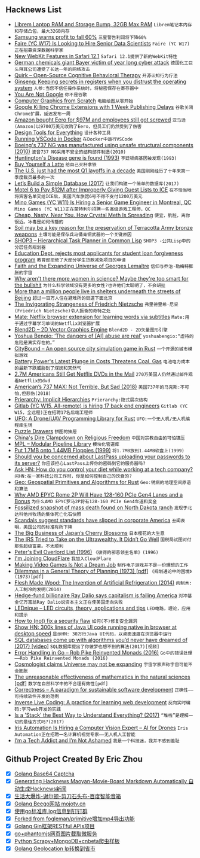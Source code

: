 ## Hacknews List


- [Librem Laptop RAM and Storage Bump, 32GB Max RAM](https://puri.sm/posts/librem-laptop-ram-and-storage-bump-32gb-max-ram/)  `Librem笔记本内存和存储凸包，最大32GB内存`
- [Samsung warns profit to fall 60%](http://www.taipeitimes.com/News/biz/archives/2019/04/06/2003712873)  `三星警告利润将下降60%`
- [Faire (YC W17) Is Looking to Hire Senior Data Scientists](https://boards.greenhouse.io/indigofair/jobs/4005276002?gh_jid=4005276002)  `Faire (YC W17)正在招募资深数据科学家`
- [New WebKit Features in Safari 12.1](https://webkit.org/blog/8718/new-webkit-features-in-safari-12-1/)  `Safari 12.1提供了新的WebKit特性`
- [German chemicals giant Bayer victim of year long cyber attack](https://techerati.com/news-hub/bayer-cyber-attack-malware-china/)  `德国化工巨头拜耳公司遭受了长达一年的网络攻击`
- [Quirk – Open-Source Cognitive Behavioral Therapy](https://github.com/flaque/quirk)  `开源认知行为疗法`
- [Ginseng: Keeping secrets in registers when you distrust the operating system](https://blog.acolyer.org/2019/04/05/ginseng:-keeping-secrets-in-registers-when-you-distrust-the-operating-system/)  `人参:当您不信任操作系统时，将秘密保存在寄存器中`
- [You Are Not Google](https://blog.bradfieldcs.com/you-are-not-google-84912cf44afb)  `你不是谷歌`
- [Computer Graphics from Scratch](http://www.gabrielgambetta.com/computer-graphics-from-scratch/)  `电脑绘图从零开始`
- [Google Killing Chrome Extensions with 1 Week Publishing Delays](https://getpolarized.io/2019/04/05/Google-Will-Kill-Chrome-Extension-Innovation.html)  `谷歌关闭Chrome扩展，延迟发布一周`
- [Amazon bought Eero for $97M and employees still got screwed](https://mashable.com/article/amazon-eero-wifi-router-sale/)  `亚马逊(Amazon)以9700万美元收购了Eero，但员工们仍然受到了伤害`
- [Design Tools for Everything](https://github.com/LisaDziuba/Awesome-Design-Tools)  `设计各种工具`
- [Running VSCode in Docker](https://binal.pub/2019/04/running-vscode-in-docker/)  `在Docker中运行VSCode`
- [Boeing&#39;s 737 NG was manufactured using unsafe structural components (2010)](https://www.flyertalk.com/forum/practical-travel-safety-security-issues/1201276-aljazeera-claims-737ng-structurally-unsafe.html)  `波音737 NG采用不安全的结构部件制造(2010)`
- [Huntington&#39;s Disease gene is found (1993)](http://news.mit.edu/1993/huntington-0331)  `亨廷顿病基因被发现(1993)`
- [Buy Yourself a Latte](https://ritholtz.com/2019/04/buy-yourself-a-fking-latte/)  `给自己买杯拿铁`
- [The U.S. just had the most Q1 layoffs in a decade](https://www.axios.com/us-q1-layoffs-in-a-decade-6309b133-5212-4204-976b-347de6f4ad41.html)  `美国刚刚经历了十年来第一季度裁员最多的一次`
- [Let’s Build a Simple Database (2017)](https://cstack.github.io/db_tutorial/)  `让我们构建一个简单的数据库(2017)`
- [Motel 6 to Pay $12M after Improperly Giving Guest Lists to ICE](https://www.npr.org/2019/04/05/710137783/motel-6-to-pay-12-million-after-improperly-giving-guest-lists-to-ice)  `在不恰当地将宾客名单交给ICE后，美国汽车旅馆6号不得不支付1200万美元`
- [Mino Games (YC W11) Is Hiring a Senior Game Engineer in Montreal, QC](https://mino-games.workable.com/j/7AC7233C2B?viewed=true)  `Mino Games (YC W11)正在蒙特利尔招聘一名高级游戏工程师，QC`
- [Cheap, Nasty, Near You. How Crystal Meth Is Spreading](https://www.bloomberg.com/news/articles/2019-04-03/cheap-nasty-near-you-how-crystal-meth-is-spreading-quicktake)  `便宜，肮脏，离你很近。冰毒是如何传播的`
- [Soil may be a key reason for the preservation of Terracotta Army bronze weapons](https://www.nature.com/articles/s41598-019-40613-7)  `土壤可能是保存兵马俑青铜武器的一个关键原因`
- [SHOP3 – Hierarchical Task Planner in Common Lisp](https://github.com/shop-planner/shop3)  `SHOP3 -公共Lisp中的分层任务规划器`
- [Education Dept. rejects most applicants for student loan forgiveness program](https://www.latimes.com/business/la-fi-student-loan-forgiveness-education-department-betsy-devos-20190403-story.html)  `教育部拒绝了大部分学生贷款减免项目的申请`
- [Faith and the Expanding Universe of Georges Lemaître](http://churchlife.nd.edu/2019/04/04/faith-and-the-expanding-universe-of-georges-lemaitre/)  `信仰与乔治·勒梅特膨胀的宇宙`
- [Why aren&#39;t there more women in science? Maybe they&#39;re too smart for the bullshit](http://philip.greenspun.com/careers/women-in-science)  `为什么科学领域没有更多的女性?也许他们太聪明了，不会胡扯`
- [More than a million people live in shelters underneath the streets of Beijing](https://www.nationalgeographic.com/photography/proof/2017/02/atomic-rooms-beijing-china-housing/)  `超过一百万人住在避难所的街道下面北京`
- [The Invigorating Strangeness of Friedrich Nietzsche](https://www.prospectmagazine.co.uk/magazine/the-invigorating-strangeness-of-friedrich-nietzsche)  `弗里德里希·尼采(Friedrich Nietzsche)令人振奋的奇特之处`
- [Mate: Netflix browser extension for learning words via subtitles](https://www.matetranslate.com/netflix)  `Mate:用于通过字幕学习单词的Netflix浏览器扩展`
- [Blend2D – 2D Vector Graphics Engine](https://blend2d.com/)  `Blend2D - 2D矢量图形引擎`
- [Yoshua Bengio: ‘The dangers of [AI] abuse are real’](https://www.nature.com/articles/d41586-019-00505-2)  `yoshuabengio:“虐待的危险是真实存在的。”`
- [CityBound – An open source city simulation game in Rust](https://github.com/citybound/citybound)  `一个开源的城市模拟游戏`
- [Battery Power&#39;s Latest Plunge in Costs Threatens Coal, Gas](https://about.bnef.com/blog/battery-powers-latest-plunge-costs-threatens-coal-gas/)  `电池电力成本的最新下跌威胁到了煤炭和天然气`
- [2.7M Americans Still Get Netflix DVDs in the Mail](https://edition.cnn.com/2019/04/04/media/netflix-dvd-subscription-mail-trnd/)  `270万美国人仍然通过邮件观看Netflix的dvd`
- [American’s 737 MAX: Not Terrible, But Sad (2018)](https://onemileatatime.com/american-airlines-737-max/)  `美国737年的马克斯:不可怕,但悲伤(2018)`
- [Prierarchy: Implicit Hierarchies](https://blog.aqnichol.com/2019/04/03/prierarchy-implicit-hierarchies/)  `Prierarchy:隐式层次结构`
- [Gitlab (YC W15, All-remote) is hiring 17 back end engineers](https://about.gitlab.com/jobs/apply/backend-engineer-x-17-4055697002/)  `Gitlab (YC W15，全远程)正在招聘17名后端工程师`
- [UFO: A Drone/UAV Programming Library for Rust](https://github.com/ajmwagar/ufo)  `UFO:一个无人机/无人机编程库生锈`
- [Puzzle Drawers](https://incoherency.co.uk/blog/stories/puzzle-drawers.html)  `拼图的抽屉`
- [China&#39;s Dire Clampdown on Religious Freedom](https://www.asiatimes.com/2019/04/article/chinas-dire-clampdown-on-religious-freedom/)  `中国对宗教自由的可怕镇压`
- [MPL – Modular Pipeline Library](https://jenkins.io/blog/2019/01/08/mpl-modular-pipeline-library/)  `模块化管道库`
- [Put 1.7MB onto 1.44MB Floppies (1999)](http://www.trevormarshall.com/byte_articles/byte19.htm)  `将1.7MB放到1.44MB软盘上(1999)`
- [Should you be concerned about LastPass uploading your passwords to its server?](https://palant.de/2019/03/18/should-you-be-concerned-about-lastpass-uploading-your-passwords-to-its-server/)  `你应该担心LastPass上传你的密码到它的服务器吗?`
- [Ask HN: How do you control your diet while working at a tech company?](item?id=19587788)  `问HN:在一家科技公司工作时，你是如何控制自己的饮食的?`
- [Geo: Geospatial Primitives and Algorithms for Rust](https://github.com/georust/geo)  `Geo:锈病的地理空间原语和算法`
- [Why AMD EPYC Rome 2P Will Have 128-160 PCIe Gen4 Lanes and a Bonus](https://www.servethehome.com/why-amd-epyc-rome-2p-will-have-128-160-pcie-gen4-lanes-and-a-bonus/)  `为什么AMD EPYC罗马2P将有128-160 PCIe Gen4车道和奖金`
- [Fossilized snapshot of mass death found on North Dakota ranch](https://www.agweek.com/node/4593281)  `发现于北达科他州牧场的集体死亡化石快照`
- [Scandals suggest standards have slipped in corporate America](https://www.economist.com/business/2019/04/06/scandals-suggest-standards-have-slipped-in-corporate-america)  `丑闻表明，美国公司的标准有所下降`
- [The Big Business of Japan’s Cherry Blossoms](https://www.bloomberg.com/graphics/2019-cherry-blossoms/)  `日本樱花的大生意`
- [The IRS Tried to Take on the Ultrawealthy. It Didn’t Go Well](https://www.propublica.org/article/ultrawealthy-taxes-irs-internal-revenue-service-global-high-wealth-audits)  `国税局试图对付那些超级富豪。不太顺利`
- [Peter&#39;s Evil Overlord List (1996)](http://www.eviloverlord.com/lists/overlord.html)  `《彼得的邪恶领主名单》(1996)`
- [I&#39;m Joining CloudFlare](https://words.steveklabnik.com/i-m-joining-cloudflare)  `我加入CloudFlare`
- [Making Video Games Is Not a Dream Job](https://www.nytimes.com/2019/04/04/opinion/video-games-layoffs-union.html)  `制作电子游戏并不是一份理想的工作`
- [Dilemmas in a General Theory of Planning (1973) [pdf]](http://www.sympoetic.net/Managing_Complexity/complexity_files/1973%20Rittel%20and%20Webber%20Wicked%20Problems.pdf)  `《规划通论中的困境》(1973)[pdf]`
- [Flesh Made Wood: The Invention of Artificial Refrigeration (2014)](http://theappendix.net/issues/2014/4/flesh-made-wood-the-invention-of-artificial-refrigeration)  `肉制木:人工制冷的发明(2014)`
- [Hedge-fund billionaire Ray Dalio says capitalism is failing America](https://www.businessinsider.com/ray-dalio-on-how-to-save-failing-capitalism-2019-4)  `对冲基金亿万富翁Ray Dalio说资本主义正在使美国走向失败`
- [LEDnique – LED circuits, theory, applications and tips](http://lednique.com/)  `LED电路，理论，应用和提示`
- [How to (not) fix a security flaw](https://lwn.net/SubscriberLink/784758/2b1a5bde3bb3fcf9/)  `如何(不)修复安全漏洞`
- [Show HN: 300k lines of Java UI code running native in browser at desktop speed](http://reportmill.com/snaptea/RM15/)  `显示HN: 30万行Java UI代码，以桌面速度在浏览器中运行`
- [SQL databases come up with algorithms you’d never have dreamed of (2017) [video]](https://www.youtube.com/watch?v=wTPGW1PNy_Y)  `SQL数据库提出了你做梦也想不到的算法(2017)[视频]`
- [Error Handling in Go – Rob Pike Reinvented Monads (2016)](https://www.innoq.com/en/blog/golang-errors-monads/)  `Go中的错误处理——Rob Pike Reinvented Monads (2016)`
- [Cosmologist claims Universe may not be expanding](https://www.nature.com/news/cosmologist-claims-universe-may-not-be-expanding-1.13379)  `宇宙学家声称宇宙可能不会膨胀`
- [The unreasonable effectiveness of mathematics in the natural sciences [pdf]](https://www.maths.ed.ac.uk/~v1ranick/papers/wigner.pdf)  `数学在自然科学中的不合理有效性[pdf]`
- [Correctness – A paradigm for sustainable software development](http://nonullpointers.com/posts/2019-03-27-correctness-the-paradigm-for-sustainable-software-development.html)  `正确性——可持续软件开发的范例`
- [Inverse Live Coding: A practice for learning web development](https://computinged.wordpress.com/2019/02/04/inverse-live-coding-a-practice-for-teaching-web-development/)  `反向实时编码:学习web开发的实践`
- [Is a &#39;Stack&#39; the Best Way to Understand Everything? (2017)](https://www.nytimes.com/2017/04/11/magazine/new-technology-is-built-on-a-stack-is-that-the-best-way-to-understand-everything-else-too.html)  `“堆栈”是理解一切的最佳方式吗?(2017)`
- [Iris Automation Is Hiring a Computer Vision Expert – AI for Drones](http://www.irisonboard.com/careers/)  `Iris Automation正在招聘一名计算机视觉专家——无人机人工智能`
- [I’m a Tech Addict and I’m Not Ashamed](https://www.nytimes.com/2019/04/05/opinion/tech-addiction-phone-screens.html)  `我是一个科技迷，我并不感到羞耻`

## Github Project Created By Eric Zhou

- [x] [Golang Base64 Captcha](https://github.com/mojocn/base64Captcha)
- [x] [Generating Hacknews Maoyan-Movie-Board Markdown Automatically 自动生成Hacknews新闻](https://github.com/dejavuzhou/md-genie)
- [x] [生活大爆炸-谢尔顿-剪刀石头布-百度智能音箱](https://github.com/mojocn/dueros-bang-game)
- [x] [Golang Beego网站 mojotv.cn](https://github.com/mojocn/www.mojotv.cn)
- [x] [使用go标准库,log信息到钉钉群](https://github.com/mojocn/dooger)
- [x] [Forked from fogleman/primitive增加mp4导出功能](https://github.com/mojocn/primitive)
- [x] [Golang Gin框架RESTful APIs项目](https://github.com/JJJJJJJerk/ezier-golang-web-api-framework)
- [x] [go+phantomjs网页图片截取微服务](https://github.com/mojocn/screen_shot)
- [x] [Python Scrapy+MongoDB+cnbeta爬虫样板](https://github.com/mojocn/scrapy_mongodb_boilerplate_cnbeta)
- [x] [Golang Geolocation Ip转换到省市](https://github.com/mojocn/ip2location)